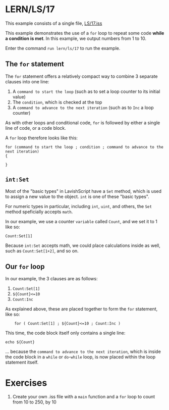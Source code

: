 # LERN/LS/17
This example consists of a single file, [LS/17.iss](17.iss)

This example demonstrates the use of a ```for``` loop to repeat some code **while a condition is met**. In this example, we output numbers from 1 to 10.

Enter the command ```run lern/ls/17``` to run the example. 

## The ```for``` statement
The ```for``` statement offers a relatively compact way to combine 3 separate clauses into one line:
1. A ```command to start the loop``` (such as to set a loop counter to its initial value)
2. The ```condition```, which is checked at the top
3. A ```command to advance to the next iteration``` (such as to ```Inc``` a loop counter)

As with other loops and conditional code, ```for``` is followed by either a single line of code, or a code block.

A ```for``` loop therefore looks like this:
```
for (command to start the loop ; condition ; command to advance to the next iteration)
{

}
```

## ```int:Set```
Most of the "basic types" in LavishScript have a ```Set``` method, which is used to assign a new value to the object. ```int``` is one of these "basic types".

For numeric types in particular, including ```int```, ```uint```, and others, the ```Set``` method speficially accepts ```math```.

In our example, we use a counter ```variable``` called ```Count```, and we set it to 1 like so:
```
Count:Set[1]
```

Because ```int:Set``` accepts math, we could place calculations inside as well, such as ```Count:Set[1+2]```, and so on.

## Our ```for``` loop
In our example, the 3 clauses are as follows:
1. ```Count:Set[1]```
2. ```${Count}<=10```
3. ```Count:Inc```

As explained above, these are placed together to form the ```for``` statement, like so:
```
    for ( Count:Set[1] ; ${Count}<=10 ; Count:Inc )
```

This time, the code block itself only contains a single line:
```
echo ${Count}
```
... because the ```command to advance to the next iteration```, which is inside the code block in a ```while``` or ```do```-```while``` loop, is now placed within the loop statement itself.

# Exercises
1. Create your own .iss file with a ```main``` function and a ```for``` loop to count from 10 to 250, by 10
